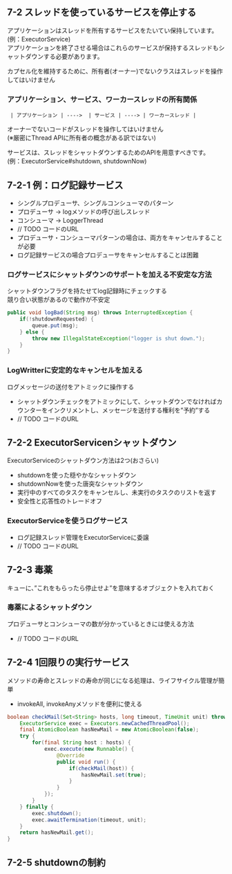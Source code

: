 7-2 スレッドを使っているサービスを停止する
------------
アプリケーションはスレッドを所有するサービスをたいてい保持しています。  
(例：ExecutorService)  
アプリケーションを終了させる場合はこれらのサービスが保持するスレッドもシャットダウンする必要があります。

カプセル化を維持するために、所有者(オーナー)でないクラスはスレッドを操作してはいけません
### アプリケーション、サービス、ワーカースレッドの所有関係
```
 | アプリケーション | ---->  | サービス | ----> | ワーカースレッド |  
```

オーナーでないコードがスレッドを操作してはいけません  
(※厳密にThread APIに所有者の概念がある訳ではない)  

サービスは、スレッドをシャットダウンするためのAPIを用意すべきです。  
(例：ExecutorService#shutdown, shutdownNow)

7-2-1 例：ログ記録サービス
------------
* シングルプロデューサ、シングルコンシューマのパターン
 * プロデューサ -> logメソッドの呼び出しスレッド
 * コンシューマ -> LoggerThread
* // TODO コードのURL
* プロデューサ・コンシューマパターンの場合は、両方をキャンセルすることが必要
 * ログ記録サービスの場合プロデューサをキャンセルすることは困難

### ログサービスにシャットダウンのサポートを加える不安定な方法
シャットダウンフラグを持たせてlog記録時にチェックする  
競り合い状態があるので動作が不安定
```java
public void logBad(String msg) throws InterruptedException {
    if(!shutdownRequested) {
        queue.put(msg);
    } else {
        throw new IllegalStateException("logger is shut down.");
    }
}
```

### LogWritterに安定的なキャンセルを加える
ログメッセージの送付をアトミックに操作する  
* シャットダウンチェックをアトミックにして、シャットダウンでなければカウンターをインクリメントし、メッセージを送付する権利を”予約”する
* // TODO コードのURL

## 7-2-2 ExecutorServicenシャットダウン
ExecutorServiceのシャットダウン方法は2つ(おさらい)
* shutdownを使った穏やかなシャットダウン
* shutdownNowを使った唐突なシャットダウン
 * 実行中のすべてのタスクをキャンセルし、未実行のタスクのリストを返す
* 安全性と応答性のトレードオフ

### ExecutorServiceを使うログサービス
* ログ記録スレッド管理をExecutorServiceに委譲
* // TODO コードのURL

## 7-2-3 毒薬
キューに、”これをもらったら停止せよ”を意味するオブジェクトを入れておく

### 毒薬によるシャットダウン
プロデューサとコンシューマの数が分かっているときには使える方法
* // TODO コードのURL

## 7-2-4 1回限りの実行サービス
メソッドの寿命とスレッドの寿命が同じになる処理は、ライフサイクル管理が簡単
* invokeAll, invokeAnyメソッドを便利に使える

```java
boolean checkMail(Set<String> hosts, long timeout, TimeUnit unit) throws InterruptedException {
    ExecutorService exec = Executors.newCachedThreadPool();
    final AtomicBoolean hasNewMail = new AtomicBoolean(false);
    try {
        for(final String host : hosts) {
            exec.execute(new Runnable() {
                @Override
                public void run() {
                    if(checkMail(host)) {
                        hasNewMail.set(true);
                    }
                }
            });
        }
    } finally {
        exec.shutdown();
        exec.awaitTermination(timeout, unit);
    }
    return hasNewMail.get();
}
```

## 7-2-5 shutdownの制約
